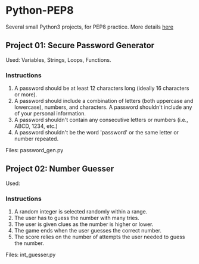 # Python-PEP8
Several small Python3 projects, for PEP8 practice.
More details [here](https://pep8.org/)
## Project 01: Secure Password Generator
Used: Variables, Strings, Loops, Functions. 
### Instructions
1. A password should be at least 12 characters 
long (ideally 16 characters or more).
2. A password should include a combination of 
letters (both uppercase and lowercase), numbers, 
and characters.
A password shouldn't include any of your
personal information.
4. A password shouldn't contain any consecutive 
letters or numbers (i.e., ABCD, 1234, etc.)
5. A password shouldn't be the word 'password' 
or the same letter or number repeated.

Files: password_gen.py
## Project 02: Number Guesser
Used:
### Instructions
1. A random integer is selected randomly within a range.
2. The user has to guess the number with many tries.
3. The user is given clues as the number is higher or lower.
4. The game ends when the user guesses the correct number.
5. The score relies on the number of attempts the user needed to guess the number.

Files: int_guesser.py
